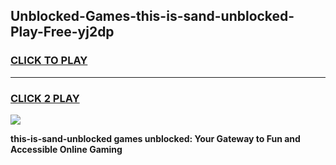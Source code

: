 
## Unblocked-Games-this-is-sand-unblocked-Play-Free-yj2dp
<h3>
<a href="https://premium76.site?title=this-is-sand-unblocked&ref=18A1">CLICK TO PLAY</a></h3>
<hr>

<h3>
<a href="https://premium76.site?title=this-is-sand-unblocked&ref=18A1">CLICK 2 PLAY</a>
  
</h3>

<a href="https://premium76.site?title=this-is-sand-unblocked&ref=18A1"><img src="https://clearcache.store/games.png"></a>


**this-is-sand-unblocked games unblocked: Your Gateway to Fun and Accessible Online Gaming**
